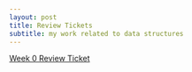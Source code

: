 ```yaml
---
layout: post
title: Review Tickets
subtitle: my work related to data structures
---
```

[Week 0 Review Ticket](https://github.com/wrachel/PrimitiveApes/issues/10)